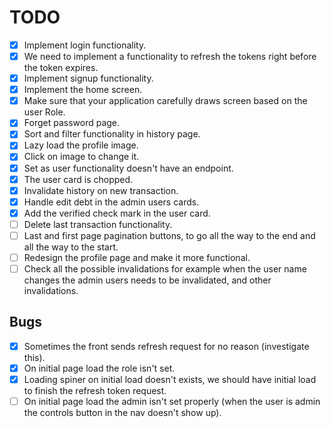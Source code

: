 # TODO

- [x] Implement login functionality.
- [x] We need to implement a functionality to refresh the tokens right before the token expires.
- [x] Implement signup functionality.
- [x] Implement the home screen.
- [x] Make sure that your application carefully draws screen based on the user Role.
- [x] Forget password page.
- [x] Sort and filter functionality in history page.
- [x] Lazy load the profile image.
- [x] Click on image to change it.
- [x] Set as user functionality doesn't have an endpoint.
- [x] The user card is chopped.
- [x] Invalidate history on new transaction.
- [x] Handle edit debt in the admin users cards.
- [x] Add the verified check mark in the user card.
- [ ] Delete last transaction functionality.
- [ ] Last and first page pagination buttons, to go all the way to the end and all the way to the start.
- [ ] Redesign the profile page and make it more functional.
- [ ] Check all the possible invalidations for example when the user name changes the admin users needs to be invalidated, and other invalidations.

## Bugs

- [x] Sometimes the front sends refresh request for no reason (investigate this).
- [x] On initial page load the role isn't set.
- [x] Loading spiner on initial load doesn't exists, we should have initial load to finish the refresh token request.
- [ ] On initial page load the admin isn't set properly (when the user is admin the controls button in the nav doesn't show up).
